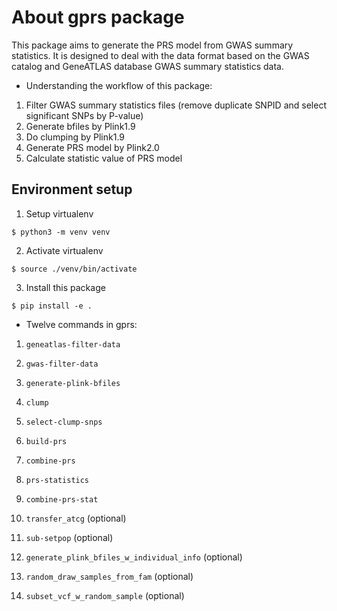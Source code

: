 # About gprs package
This package aims to generate the PRS model from GWAS summary statistics. 
It is designed to deal with the data format based on the GWAS catalog and GeneATLAS database GWAS summary statistics data.

- Understanding the workflow of this package:

1. Filter GWAS summary statistics files (remove duplicate SNPID and select significant SNPs by P-value)
2. Generate bfiles by Plink1.9
3. Do clumping by Plink1.9
4. Generate PRS model by Plink2.0
5. Calculate statistic value of PRS model

## Environment setup

1. Setup virtualenv

```shell
$ python3 -m venv venv
```

2. Activate virtualenv

```shell
$ source ./venv/bin/activate
```

3. Install this package

```shell
$ pip install -e .
```

- Twelve commands in gprs:

1. `geneatlas-filter-data`

2. `gwas-filter-data`

3. `generate-plink-bfiles`

4. `clump`

5. `select-clump-snps`  

6. `build-prs`

7. `combine-prs`

8. `prs-statistics`

9. `combine-prs-stat`

10. `transfer_atcg` (optional)

11. `sub-setpop` (optional)

12. `generate_plink_bfiles_w_individual_info` (optional)

13. `random_draw_samples_from_fam` (optional)

14. `subset_vcf_w_random_sample` (optional)